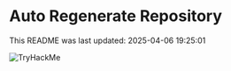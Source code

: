 # Auto Regenerate Repository

This README was last updated: 2025-04-06 19:25:01

 ![TryHackMe](https://tryhackme.com/badge/533634)